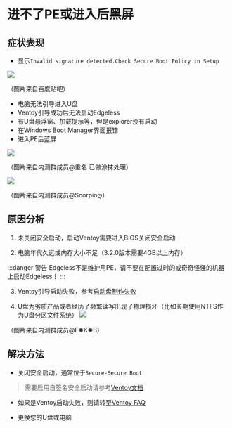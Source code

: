 # 进不了PE或进入后黑屏
## 症状表现
* 显示`Invalid signature detected.Check Secure Boot Policy in Setup`

![](https://cloud.edgeless.top/picbed/wiki/img/0f56970a304e251fd6d0ca55ab86c9177e3.jpg)

（图片来自百度贴吧）

* 电脑无法引导进入U盘
* Ventoy引导成功后无法启动Edgeless
* 有U盘悬浮窗、加载提示等，但是explorer没有启动
* 在Windows Boot Manager界面报错
* 进入PE后蓝屏


![](https://cloud.edgeless.top/picbed/wiki/images/QQpic20190531124822.jpg)

（图片来自内测群成员@重名 已做涂抹处理）


![](https://cloud.edgeless.top/picbed/wiki/images/QQpic20190531130507.jpg)

（图片来自内测群成员@Scorpioღ）

## 原因分析
1. 未关闭安全启动，启动Ventoy需要进入BIOS关闭安全启动

2. 电脑年代久远或内存大小不足（3.2.0版本需要4GB以上内存）

:::danger 警告
Edgeless不是维护用PE，请不要在配置过时的或奇奇怪怪的机器上启动Edgeless！
:::

3. Ventoy引导启动失败，参考[启动盘制作失败](fail2burn.md)

4. U盘为劣质产品或者经历了频繁读写出现了物理损坏（比如长期使用NTFS作为U盘分区文件系统）
![](https://cloud.edgeless.top/picbed/wiki/images/gos.png)

（图片来自内测群成员@F✺K✺B）


## 解决方法
* 关闭安全启动，通常位于`Secure-Secure Boot`
> 需要启用自签名安全启动请参考[Ventoy文档](https://ventoy.net/cn/doc_secure.html)

* 如果是Ventoy启动失败，则请转至[Ventoy FAQ](https://ventoy.net/cn/faq.html)

* 更换您的U盘或电脑